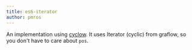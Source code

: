```yaml
---
title: es6-iterator
author: pmros
---
```


An implementation using [cyclow](https://github.com/pmros/cyclow). It uses Iterator (cyclic) from graflow, so you don't have to care about `pos`.

